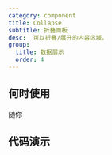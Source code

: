 ```yaml
---
category: component
title: Collapse
subtitle: 折叠面板
desc:  可以折叠/展开的内容区域。
group:
  title: 数据展示
  order: 4
---
```


## 何时使用

随你

## 代码演示

<example src="./examples/basic.md" title="基础用法" />

<example src="./examples/accordion.md" title="手风琴模式" />
